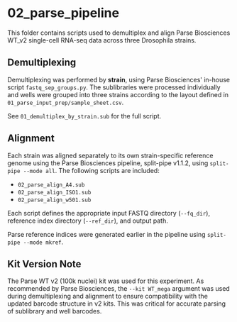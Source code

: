 # 02_parse_pipeline

This folder contains scripts used to demultiplex and align Parse Biosciences WT_v2 single-cell RNA-seq data across three Drosophila strains.

## Demultiplexing

Demultiplexing was performed by **strain**, using Parse Biosciences' in-house script `fastq_sep_groups.py`. The sublibraries were processed individually and wells were grouped into three strains according to the layout defined in `01_parse_input_prep/sample_sheet.csv`.

See `01_demultiplex_by_strain.sub` for the full script.

## Alignment

Each strain was aligned separately to its own strain-specific reference genome using the Parse Biosciences pipeline, split-pipe v1.1.2, using `split-pipe --mode all`. The following scripts are included:

- `02_parse_align_A4.sub`
- `02_parse_align_ISO1.sub`
- `02_parse_align_w501.sub`

Each script defines the appropriate input FASTQ directory (`--fq_dir`), reference index directory (`--ref_dir`), and output path.

Parse reference indices were generated earlier in the pipeline using `split-pipe --mode mkref`.

## Kit Version Note

The Parse WT v2 (100k nuclei) kit was used for this experiment. As recommended by Parse Biosciences, the `--kit WT_mega` argument was used during demultiplexing and alignment to ensure compatibility with the updated barcode structure in v2 kits. This was critical for accurate parsing of sublibrary and well barcodes.
